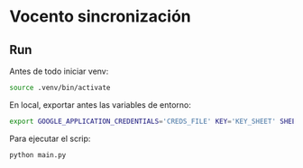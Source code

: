 # Vocento sincronización

## Run
Antes de todo iniciar venv:
```bash
source .venv/bin/activate
```

En local, exportar antes las variables de entorno:
```bash
export GOOGLE_APPLICATION_CREDENTIALS='CREDS_FILE' KEY='KEY_SHEET' SHEET_CREDENTIALS_FILE='SPREADHEET_CREDENTIALS_FILE'
```

Para ejecutar el scrip:
```bash
python main.py
```

